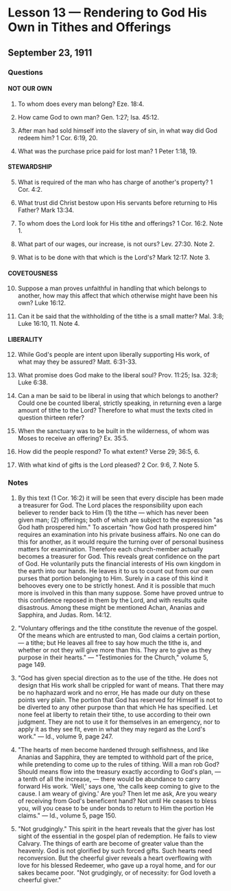 # Lesson 13 — Rendering to God His Own in Tithes and Offerings
## September 23, 1911

### Questions

#### NOT OUR OWN
1. To whom does every man belong? Eze. 18:4.

2. How came God to own man? Gen. 1:27; Isa. 45:12.

3. After man had sold himself into the slavery of sin, in what way did God redeem him? 1 Cor. 6:19, 20.

4. What was the purchase price paid for lost man? 1 Peter 1:18, 19.

#### STEWARDSHIP
5. What is required of the man who has charge of another's property? 1 Cor. 4:2.

6. What trust did Christ bestow upon His servants before returning to His Father? Mark 13:34.

7. To whom does the Lord look for His tithe and offerings? 1 Cor. 16:2. Note 1.

8. What part of our wages, our increase, is not ours? Lev. 27:30. Note 2.

9. What is to be done with that which is the Lord's? Mark 12:17. Note 3.

#### COVETOUSNESS
10. Suppose a man proves unfaithful in handling that which belongs to another, how may this affect that which otherwise might have been his own? Luke 16:12.

11. Can it be said that the withholding of the tithe is a small matter? Mal. 3:8; Luke 16:10, 11. Note 4.

#### LIBERALITY
12. While God's people are intent upon liberally supporting His work, of what may they be assured? Matt. 6:31-33.

13. What promise does God make to the liberal soul? Prov. 11:25; Isa. 32:8; Luke 6:38.

14. Can a man be said to be liberal in using that which belongs to another? Could one be counted liberal, strictly speaking, in returning even a large amount of tithe to the Lord? Therefore to what must the texts cited in question thirteen refer?

15. When the sanctuary was to be built in the wilderness, of whom was Moses to receive an offering? Ex. 35:5.

16. How did the people respond? To what extent? Verse 29; 36:5, 6.

17. With what kind of gifts is the Lord pleased? 2 Cor. 9:6, 7. Note 5.

### Notes

1. By this text (1 Cor. 16:2) it will be seen that every disciple has been made a treasurer for God. The Lord places the responsibility upon each believer to render back to Him (1) the tithe — which has never been given man; (2) offerings; both of which are subject to the expression "as God hath prospered him." To ascertain "how God hath prospered him" requires an examination into his private business affairs. No one can do this for another, as it would require the turning over of personal business matters for examination. Therefore each church-member actually becomes a treasurer for God. This reveals great confidence on the part of God. He voluntarily puts the financial interests of His own kingdom in the earth into our hands. He leaves it to us to count out from our own purses that portion belonging to Him. Surely in a case of this kind it behooves every one to be strictly honest. And it is possible that much more is involved in this than many suppose. Some have proved untrue to this confidence reposed in them by the Lord, and with results quite disastrous. Among these might be mentioned Achan, Ananias and Sapphira, and Judas. Rom. 14:12.

2. "Voluntary offerings and the tithe constitute the revenue of the gospel. Of the means which are entrusted to man, God claims a certain portion, — a tithe; but He leaves all free to say how much the tithe is, and whether or not they will give more than this. They are to give as they purpose in their hearts." — "Testimonies for the Church," volume 5, page 149.

3. "God has given special direction as to the use of the tithe. He does not design that His work shall be crippled for want of means. That there may be no haphazard work and no error, He has made our duty on these points very plain. The portion that God has reserved for Himself is not to be diverted to any other purpose than that which He has specified. Let none feel at liberty to retain their tithe, to use according to their own judgment. They are not to use it for themselves in an emergency, nor to apply it as they see fit, even in what they may regard as the Lord's work." — Id., volume 9, page 247.

4. "The hearts of men become hardened through selfishness, and like Ananias and Sapphira, they are tempted to withhold part of the price, while pretending to come up to the rules of tithing. Will a man rob God? Should means flow into the treasury exactly according to God's plan, — a tenth of all the increase, — there would be abundance to carry forward His work. 'Well,' says one, 'the calls keep coming to give to the cause. I am weary of giving.' Are you? Then let me ask, Are you weary of receiving from God's beneficent hand? Not until He ceases to bless you, will you cease to be under bonds to return to Him the portion He claims." — Id., volume 5, page 150.

5. "Not grudgingly." This spirit in the heart reveals that the giver has lost sight of the essential in the gospel plan of redemption. He fails to view Calvary. The things of earth are become of greater value than the heavenly. God is not glorified by such forced gifts. Such hearts need reconversion. But the cheerful giver reveals a heart overflowing with love for his blessed Redeemer, who gave up a royal home, and for our sakes became poor. "Not grudgingly, or of necessity: for God loveth a cheerful giver."